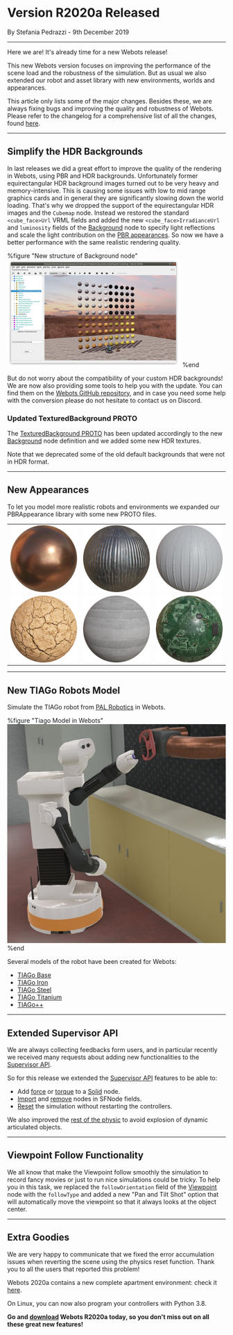 # Version R2020a Released

<p id="publish-data">By Stefania Pedrazzi - 9th December 2019</p>

---

Here we are! It's already time for a new Webots release!

This new Webots version focuses on improving the performance of the scene load and the robustness of the simulation. But as usual we also extended our robot and asset library with new environments, worlds and appearances.

This article only lists some of the major changes.
Besides these, we are always fixing bugs and improving the quality and robustness of Webots.
Please refer to the changelog for a comprehensive list of all the changes, found [here](../reference/changelog-r2020.md).

---

## Simplify the HDR Backgrounds

In last releases we did a great effort to improve the quality of the rendering in Webots, using PBR and HDR backgrounds.
Unfortunately former equirectangular HDR background images turned out to be very heavy and memory-intensive.
This is causing some issues with low to mid range graphics cards and in general they are significantly slowing down the world loading.
That's why we dropped the support of the equirectangular HDR images and the `Cubemap` node.
Instead we restored the standard `<cube_face>Url` VRML fields and added the new `<cube_face>IrradianceUrl` and `luminosity` fields of the [Background](../reference/background.md) node to specify light reflections and scale the light contribution on the [PBR appearances](../reference/pbrappearance.md).
So now we have a better performance with the same realistic rendering quality.

%figure "New structure of Background node"
![New Background Fields](images/background_new_fields.thumbnail.png)
%end

But do not worry about the compatibility of your custom HDR backgrounds!
We are now also providing some tools to help you with the update.
You can find them on the [Webots GitHub repository](https://github.com/cyberbotics/webots/tree/R2020a/scripts/image_tools), and in case you need some help with the conversion please do not hesitate to contact us on Discord.

### Updated TexturedBackground PROTO

The [TexturedBackground PROTO](../guide/object-backgrounds.md#texturedbackground) has been updated accordingly to the new [Background](../reference/background.md) node definition and we added some new HDR textures.

Note that we deprecated some of the old default backgrounds that were not in HDR format.

---

## New Appearances

To let you model more realistic robots and environments we expanded our PBRAppearance library with some new PROTO files.

| | | |
| :---: | :---: | :---: |
| ![Copper](images/appearances/Copper.thumbnail.png) | ![CorrugatedPlates](images/appearances/CorrugatedPlates.thumbnail.png) |  ![CorrugatedPvc](images/appearances/CorrugatedPvc.thumbnail.png) |
| ![DryMud](images/appearances/DryMud.thumbnail.png) | ![FormedConcrete](images/appearances/FormedConcrete.thumbnail.png) |  ![Pcb](images/appearances/Pcb.thumbnail.png) |


---

## New TIAGo Robots Model

Simulate the TIAGo robot from [PAL Robotics](http://pal-robotics.com/) in Webots.

%figure "Tiago Model in Webots"
![Tiago Model in Webots](images/tiago.jpg)
%end

Several models of the robot have been created for Webots:
  - [TIAGo Base](../guide/tiago-base.md)
  - [TIAGo Iron](../guide/tiago-iron.md)
  - [TIAGo Steel](../guide/tiago-steel.md)
  - [TIAGo Titanium](../guide/tiago-titanium.md)
  - [TIAGo++](../guide/tiagopp.md)

---

## Extended Supervisor API

We are always collecting feedbacks form users, and in particular recently we received many requests about adding new functionalities to the [Supervisor API](../reference/supervisor.md).

So for this release we extended the [Supervisor API](../reference/supervisor.md) features to be able to:
  - Add [force](../reference/supervisor#wb_supervisor_node_add_force) or [torque](../reference/supervisor#wb_supervisor_node_add_torque) to a [Solid](../reference/solid.md) node.
  - [Import](../reference/supervisor#wb_supervisor_field_import_sf_node) and [remove](../reference/supervisor#wb_supervisor_field_remove_sf) nodes in SFNode fields.
  - [Reset](../reference/supervisor#wb_supervisor_simulation_reset) the simulation without restarting the controllers.

We also improved the [rest of the physic](../reference/supervisor#wb_supervisor_simulation_reset_physics) to avoid explosion of dynamic articulated objects.

---

## Viewpoint Follow Functionality

We all know that make the Viewpoint follow smoothly the simulation to record fancy movies or just to run nice simulations could be tricky.
To help you in this task, we replaced the `followOrientation` field of the [Viewpoint](../reference/viewpoint.md) node with the `followType` and added a new "Pan and Tilt Shot" option that will automatically move the viewpoint so that it always looks at the object center.

---

## Extra Goodies

We are very happy to communicate that we fixed the error accumulation issues when reverting the scene using the physics reset function. Thank you to all the users that reported this problem!

Webots 2020a contains a new complete apartment environment: check it [here](../guide/samples-environemnts.md#complete_apartment-wbt).

On Linux, you can now also program your controllers with Python 3.8.

**Go and [download](https://cyberbotics.com/#download) Webots R2020a today, so you don't miss out on all these great new features!**
